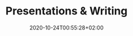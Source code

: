 ---
title: "Presentations & Writing"
date: 2020-10-24T00:55:28+02:00
draft: false
subsection: presentation
layout: list
searchFilter: Presentation
notEverything: true
notListed: true
zone: "presentations"
---